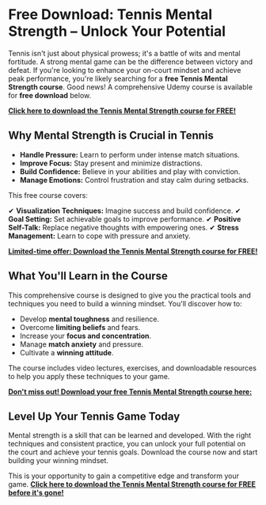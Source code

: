 # Free Download: Tennis Mental Strength – Unlock Your Potential

Tennis isn't just about physical prowess; it's a battle of wits and mental fortitude. A strong mental game can be the difference between victory and defeat. If you're looking to enhance your on-court mindset and achieve peak performance, you're likely searching for a **free Tennis Mental Strength course**. Good news! A comprehensive Udemy course is available for **free download** below.

[**Click here to download the Tennis Mental Strength course for FREE!**](https://udemywork.com/tennis-mental-strength)

## Why Mental Strength is Crucial in Tennis

*   **Handle Pressure:** Learn to perform under intense match situations.
*   **Improve Focus:** Stay present and minimize distractions.
*   **Build Confidence:** Believe in your abilities and play with conviction.
*   **Manage Emotions:** Control frustration and stay calm during setbacks.

This free course covers:

✔ **Visualization Techniques:** Imagine success and build confidence.
✔ **Goal Setting:** Set achievable goals to improve performance.
✔ **Positive Self-Talk:** Replace negative thoughts with empowering ones.
✔ **Stress Management:** Learn to cope with pressure and anxiety.

[**Limited-time offer: Download the Tennis Mental Strength course for FREE!**](https://udemywork.com/tennis-mental-strength)

## What You'll Learn in the Course

This comprehensive course is designed to give you the practical tools and techniques you need to build a winning mindset. You'll discover how to:

*   Develop **mental toughness** and resilience.
*   Overcome **limiting beliefs** and fears.
*   Increase your **focus and concentration**.
*   Manage **match anxiety** and pressure.
*   Cultivate a **winning attitude**.

The course includes video lectures, exercises, and downloadable resources to help you apply these techniques to your game.

[**Don't miss out! Download your free Tennis Mental Strength course here:**](https://udemywork.com/tennis-mental-strength)

## Level Up Your Tennis Game Today

Mental strength is a skill that can be learned and developed. With the right techniques and consistent practice, you can unlock your full potential on the court and achieve your tennis goals. Download the course now and start building your winning mindset.

This is your opportunity to gain a competitive edge and transform your game. [**Click here to download the Tennis Mental Strength course for FREE before it's gone!**](https://udemywork.com/tennis-mental-strength)
